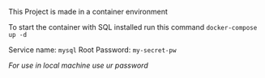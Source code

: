 This Project is made in a container environment

To start the container with SQL installed run this command
`docker-compose up -d`

Service name: `mysql`
Root Password: `my-secret-pw`



*For use in local machine use ur password*